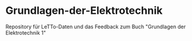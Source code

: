 # Grundlagen-der-Elektrotechnik
Repository für LeTTo-Daten und das Feedback zum Buch "Grundlagen der Elektrotechnik 1"
